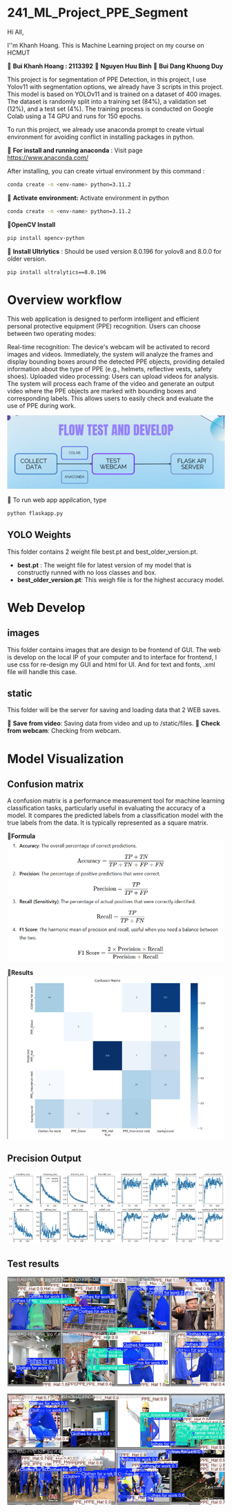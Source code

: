 # 241_ML_Project_PPE_Segment

Hi All, 

I''m Khanh Hoang. This is Machine Learning project on my course on HCMUT 

:pushpin: **Bui Khanh Hoang : 2113392**
:pushpin: **Nguyen Huu Binh**
:pushpin: **Bui Dang Khuong Duy**

This project is for segmentation of PPE Detection, in this project, I use Yolov11 with segmentation options, we already have 3 scripts in this project. This model is based on YOLOv11 and is trained on a dataset of 400 images. The dataset is randomly split into a training set (84%), a validation set (12%), and a test set (4%). The training process is conducted on Google Colab using a T4 GPU and runs for 150 epochs.

To run this project, we already use anaconda prompt to create virtual environment for avoiding conflict in installing packages in python. 

:pushpin: **For install and running anaconda** : Visit page https://www.anaconda.com/

After installing, you can create virtual environment by this command : 
```bash
conda create -n <env-name> python=3.11.2
```

:pushpin: **Activate environment:** Activate environment in python
```bash
conda create -n <env-name> python=3.11.2
```
:pushpin:**OpenCV Install**
```bash
pip install opencv-python
```

:pushpin: **Install Ultrlytics** : Should be used version 8.0.196 for yolov8 and 8.0.0 for older version.
```bash
pip install ultralytics==8.0.196
```

# Overview workflow

This web application is designed to perform intelligent and efficient personal protective equipment (PPE) recognition. Users can choose between two operating modes:

Real-time recognition: The device's webcam will be activated to record images and videos. Immediately, the system will analyze the frames and display bounding boxes around the detected PPE objects, providing detailed information about the type of PPE (e.g., helmets, reflective vests, safety shoes).
Uploaded video processing: Users can upload videos for analysis. The system will process each frame of the video and generate an output video where the PPE objects are marked with bounding boxes and corresponding labels. This allows users to easily check and evaluate the use of PPE during work.

![Add_results](https://github.com/0607bkhanhhoang/241_ML_Project_PPE_Segment/blob/main/images/Flow.png)

:pushpin: To run web app appilcation, type
```bash
python flaskapp.py
```

## YOLO Weights

This folder contains 2 weight file best.pt and best_older_version.pt. 

- **best.pt** : The weight file for latest version of my model that is constructly runned with no loss classes and box.
- **best_older_version.pt**: This weigh file is for the highest accuracy model.

# Web Develop

## images

This folder contains images that are design to be frontend of GUI. The web is develop on the local IP of your computer and to interface for frontend, I use css for re-design my GUI and html for UI. And for text and fonts, .xml file will handle this case.

## static 

This folder will be the server for saving and loading data that 2 WEB saves. 

:pushpin: **Save from video**: Saving data from video and up to /static/files.
:pushpin: **Check from webcam**: Checking from webcam.

# Model Visualization 

## Confusion matrix 

A confusion matrix is a performance measurement tool for machine learning classification tasks, particularly useful in evaluating the accuracy of a model. It compares the predicted labels from a classification model with the true labels from the data. It is typically represented as a square matrix.

:pushpin:**Formula**
![Confusion_matrix](https://github.com/0607bkhanhhoang/241_ML_Project_PPE_Segment/blob/main/images/Formula.png)

:pushpin:**Results**
![Confusion_matrix_2](https://github.com/0607bkhanhhoang/241_ML_Project_PPE_Segment/blob/main/images/confusion_matrix.jpg)

## Precision Output

![Precision](https://github.com/0607bkhanhhoang/241_ML_Project_PPE_Segment/blob/main/images/precision.jpg)

## Test results

![Add_results](https://github.com/0607bkhanhhoang/241_ML_Project_PPE_Segment/blob/main/images/clothes_1.jpg)

![Add_results](https://github.com/0607bkhanhhoang/241_ML_Project_PPE_Segment/blob/main/images/clothes_2.jpg)






